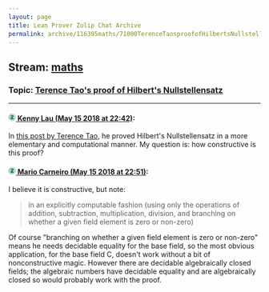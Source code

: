 ```yaml
---
layout: page
title: Lean Prover Zulip Chat Archive 
permalink: archive/116395maths/71000TerenceTaosproofofHilbertsNullstellensatz.html
---
```


## Stream: [maths](index.html)
### Topic: [Terence Tao's proof of Hilbert's Nullstellensatz](71000TerenceTaosproofofHilbertsNullstellensatz.html)

---

#### [![Click to go to Zulip](../../assets/img/zulip2.png) Kenny Lau (May 15 2018 at 22:42)](https://leanprover.zulipchat.com/#narrow/stream/116395-maths/topic/Terence%20Tao%27s%20proof%20of%20Hilbert%27s%20Nullstellensatz/near/126611223):
In [this post by Terence Tao](http://terrytao.wordpress.com/2007/11/26/hilberts-nullstellensatz/), he proved Hilbert's Nullstellensatz in a more elementary and computational manner. My question is: how constructive is this proof?

#### [![Click to go to Zulip](../../assets/img/zulip2.png) Mario Carneiro (May 15 2018 at 22:51)](https://leanprover.zulipchat.com/#narrow/stream/116395-maths/topic/Terence%20Tao%27s%20proof%20of%20Hilbert%27s%20Nullstellensatz/near/126611535):
I believe it is constructive, but note:
> in an explicitly computable fashion (using only the operations of addition, subtraction, multiplication, division, and branching on whether a given field element is zero or non-zero)

Of course "branching on whether a given field element is zero or non-zero" means he needs decidable equality for the base field, so the most obvious application, for the base field C, doesn't work without a bit of nonconstructive magic. However there are decidable algebraically closed fields; the algebraic numbers have decidable equality and are algebraically closed so would probably work with the proof.

